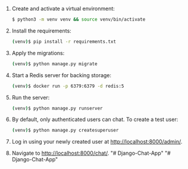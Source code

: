
1. Create and activate a virtual environment:

    ```sh
    $ python3 -m venv venv && source venv/bin/activate
    ```

1. Install the requirements:

    ```sh
    (venv)$ pip install -r requirements.txt
    ```

1. Apply the migrations:

    ```sh
    (venv)$ python manage.py migrate
    ```

1. Start a Redis server for backing storage:

    ```sh
    (venv)$ docker run -p 6379:6379 -d redis:5
    ```

1. Run the server:

    ```sh
    (venv)$ python manage.py runserver
    ```

1. By default, only authenticated users can chat. To create a test user:

    ```sh
    (venv)$ python manage.py createsuperuser
    ```

1. Log in using your newly created user at [http://localhost:8000/admin/](http://localhost:8000/admin/).

1. Navigate to [http://localhost:8000/chat/](http://localhost:8000/chat/).
"# Django-Chat-App" 
"# Django-Chat-App" 
